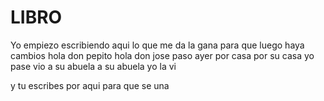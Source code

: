 # LIBRO

Yo empiezo escribiendo aqui lo que me da la gana para que luego haya cambios
hola don pepito
hola don jose
paso ayer por casa
por su casa yo pase
vio a su abuela
a su abuela yo la vi







y tu escribes por aqui para que se una

